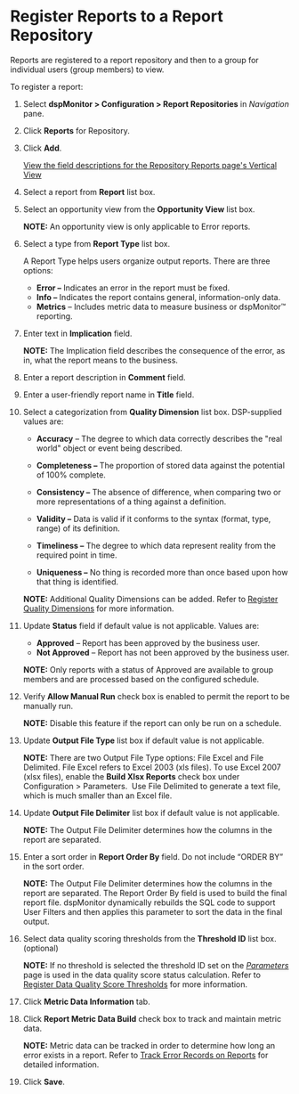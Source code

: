 # Register Reports to a Report Repository

Reports are registered to a report repository and then to a group for
individual users (group members) to view.

To register a report:

1.  Select **dspMonitor \> Configuration \> Report Repositories** in
    *Navigation* pane.

2.  Click **Reports** for Repository.

3.  Click **Add**.
    
    [View the field descriptions for the Repository Reports page's
    Vertical View](../Page_Desc/Repository_Reports_H.htm)

4.  Select a report from **Report** list box.

5.  Select an opportunity view from the **Opportunity View** list box.
    
    **NOTE:** An opportunity view is only applicable to Error reports.

6.  Select a type from **Report Type** list box.
    
    A Report Type helps users organize output reports. There are three
    options:
    
      - **Error –** Indicates an error in the report must be fixed.
      - **Info –** Indicates the report contains general,
        information-only data.
      - **Metrics** – Includes metric data to measure business or
        dspMonitor™ reporting.

7.  Enter text in **Implication** field.
    
    **NOTE:** The Implication field describes the consequence of the
    error, as in, what the report means to the business.

8.  Enter a report description in **Comment** field.

9.  Enter a user-friendly report name in **Title** field.

10. Select a categorization from **Quality Dimension** list box.
    DSP-supplied values are:
    
      - **Accuracy** – The degree to which data correctly describes the
        "real world" object or event being described.
    
      - **Completeness –** The proportion of stored data against the
        potential of 100% complete.
    
      - **Consistency –** The absence of difference, when comparing two
        or more representations of a thing against a definition.
    
      - **Validity –** Data is valid if it conforms to the syntax
        (format, type, range) of its definition.
    
      - **Timeliness –** The degree to which data represent reality from
        the required point in time.
    
      - **Uniqueness –** No thing is recorded more than once based upon
        how that thing is identified.
    
    **NOTE:** Additional Quality Dimensions can be added. Refer to
    [Register Quality
    Dimensions](Populate_Configuration_Tables.htm#Register_Quality_Dimensions)
    for more information.

11. Update **Status** field if default value is not applicable. Values
    are:
    
      - **Approved** – Report has been approved by the business user.
      - **Not Approved** – Report has not been approved by the business
        user.
    
    **NOTE:** Only reports with a status of Approved are available to
    group members and are processed based on the configured schedule.

12. Verify **Allow Manual Run** check box is enabled to permit the
    report to be manually run.
    
    **NOTE:** Disable this feature if the report can only be run on a
    schedule.

13. Update **Output File Type** list box if default value is not
    applicable.
    
    **NOTE:** There are two Output File Type options: File Excel and
    File Delimited. File Excel refers to Excel 2003 (xls files). To use
    Excel 2007 (xlsx files), enable the **Build Xlsx Reports** check box
    under Configuration \> Parameters.  Use File Delimited to generate a
    text file, which is much smaller than an Excel file.

14. Update **Output File Delimiter** list box if default value is not
    applicable.
    
    **NOTE:** The Output File Delimiter determines how the columns in
    the report are separated.

15. Enter a sort order in **Report Order By** field. Do not include
    “ORDER BY” in the sort order.
    
    **NOTE:** The Output File Delimiter determines how the columns in
    the report are separated. The Report Order By field is used to build
    the final report file. dspMonitor dynamically rebuilds the SQL code
    to support User Filters and then applies this parameter to sort the
    data in the final output.

16. Select data quality scoring thresholds from the **Threshold ID**
    list box. (optional)
    
    **NOTE:** If no threshold is selected the threshold ID set on the
    *[Parameters](../Page_Desc/Parameters.htm)* page is used in the data
    quality score status calculation. Refer to [Register Data Quality
    Score
    Thresholds](Populate_Configuration_Tables.htm#Register_Data_Quality_Score_Thresholds)
    for more information.

17. Click **Metric Data Information** tab.

18. Click **Report Metric Data Build** check box to track and maintain
    metric data.
    
    **NOTE:** Metric data can be tracked in order to determine how long
    an error exists in a report. Refer to [Track Error Records on
    Reports](Track_Error_Records_on_Reports.htm) for detailed
    information.

19. Click **Save**.
